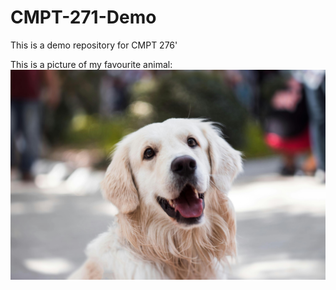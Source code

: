 # CMPT-271-Demo
This is a demo repository for CMPT 276'

This is a picture of my favourite animal:
!["Picture of a dog"](images/Dog.jpg)
